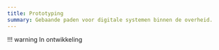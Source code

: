 ```yaml
---
title: Prototyping
summary: Gebaande paden voor digitale systemen binnen de overheid. 
---
```


!!! warning
    In ontwikkeling